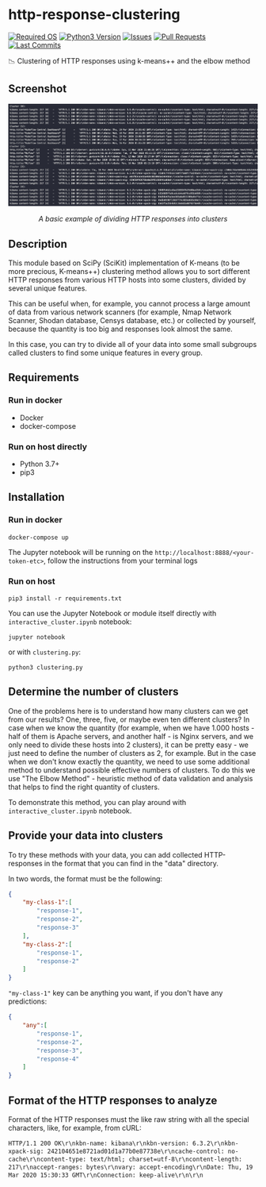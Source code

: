 # http-response-clustering
[![Required OS](https://img.shields.io/badge/OS-Linux%20based-blue)](https://en.wikipedia.org/wiki/Linux)
[![Python3 Version](https://img.shields.io/badge/python-3.7%2B-blue)](https://www.python.org/downloads/)
[![Issues](https://img.shields.io/github/issues/manmolecular/http-response-clustering)](https://github.com/manmolecular/http-response-clustering/issues)
[![Pull Requests](https://img.shields.io/github/issues-pr/manmolecular/http-response-clustering)](https://github.com/manmolecular/http-response-clustering/pulls)
[![Last Commits](https://img.shields.io/github/last-commit/manmolecular/http-response-clustering)](https://github.com/manmolecular/http-response-clustering/commits/master)  
  
:chart_with_downwards_trend: Clustering of HTTP responses using k-means++ and the elbow method 

## Screenshot

<div align="center">
  <img src="https://raw.githubusercontent.com/manmolecular/http-response-clustering/master/assets/screenshot-1.png">
  <p align="center"><i>A basic example of dividing HTTP responses into clusters</i></p>
</div> 

## Description
This module based on SciPy (SciKit) implementation of K-means (to be more precious, K-means++) clustering method allows you to sort different HTTP responses from various HTTP hosts into some clusters, divided by several unique features. 
  
This can be useful when, for example, you cannot process a large amount of data from various network scanners (for example, Nmap Network Scanner, Shodan database, Censys database, etc.) or collected by yourself, because the quantity is too big and responses look almost the same. 
  
In this case, you can try to divide all of your data into some small subgroups called clusters to find some unique features in every group.

## Requirements
### Run in docker
- Docker
- docker-compose
### Run on host directly
- Python 3.7+
- pip3

## Installation
### Run in docker
```
docker-compose up
```
The Jupyter notebook will be running on the `http://localhost:8888/<your-token-etc>`, follow the instructions from your terminal logs
### Run on host
```
pip3 install -r requirements.txt
```
You can use the Jupyter Notebook or module itself directly with `interactive_cluster.ipynb` notebook:
```
jupyter notebook
```
or with `clustering.py`:
```
python3 clustering.py
```
  
## Determine the number of clusters
One of the problems here is to understand how many clusters can we get from our results? One, three, five, or maybe even ten different clusters? In case when we know the quantity (for example, when we have 1.000 hosts - half of them is Apache servers, and another half - is Nginx servers, and we only need to divide these hosts into 2 clusters), it can be pretty easy - we just need to define the number of clusters as 2, for example. But in the case when we don't know exactly the quantity, we need to use some additional method to understand possible effective numbers of clusters. To do this we use "The Elbow Method" - heuristic method of data validation and analysis that helps to find the right quantity of clusters.
  
To demonstrate this method, you can play around with `interactive_cluster.ipynb` notebook.

## Provide your data into clusters
To try these methods with your data, you can add collected HTTP-responses in the format that you can find in the "data" directory. 

In two words, the format must be the following:
```json
{
    "my-class-1":[
        "response-1",
        "response-2",
        "response-3"
    ],
    "my-class-2":[
        "response-1",
        "response-2"
    ]
}
```
`"my-class-1"` key can be anything you want, if you don't have any predictions:
```json
{
    "any":[
        "response-1",
        "response-2",
        "response-3",
        "response-4"
    ]
}
```

## Format of the HTTP responses to analyze
Format of the HTTP responses must the like raw string with all the special characters, like, for example, from cURL:
```
HTTP/1.1 200 OK\r\nkbn-name: kibana\r\nkbn-version: 6.3.2\r\nkbn-xpack-sig: 242104651e8721ad01d1a77b0e87738e\r\ncache-control: no-cache\r\ncontent-type: text/html; charset=utf-8\r\ncontent-length: 217\r\naccept-ranges: bytes\r\nvary: accept-encoding\r\nDate: Thu, 19 Mar 2020 15:30:33 GMT\r\nConnection: keep-alive\r\n\r\n
```
